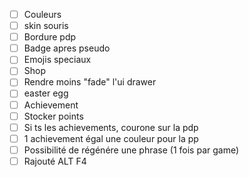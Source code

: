 - [ ] Couleurs
- [ ] skin souris
- [ ] Bordure pdp
- [ ] Badge apres pseudo
- [ ] Emojis speciaux
- [ ] Shop
- [ ] Rendre moins "fade" l'ui drawer
- [ ] easter egg
- [ ] Achievement
- [ ] Stocker points
- [ ] Si ts les achievements, courone sur la pdp
- [ ] 1 achievement égal une couleur pour la pp
- [ ] Possibilité de régénére une phrase (1 fois par game)
- [ ] Rajouté ALT F4